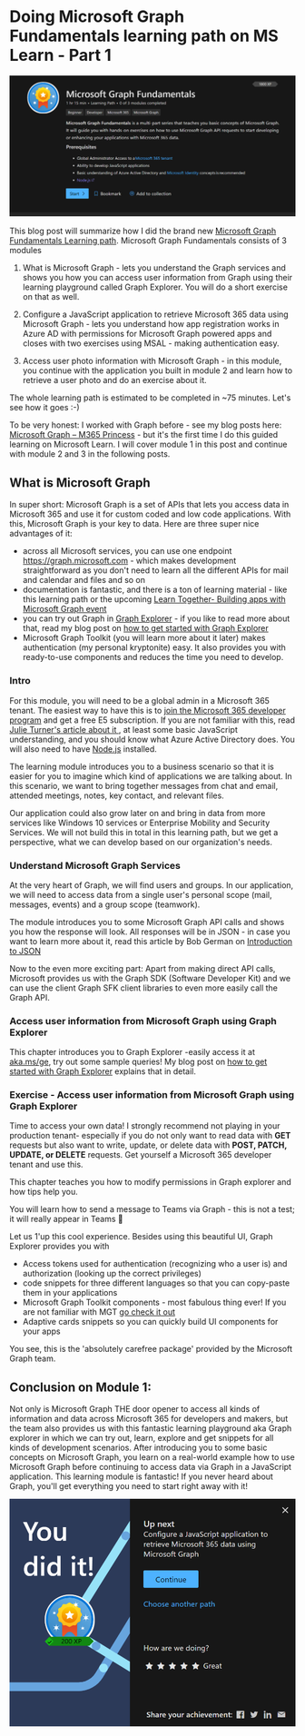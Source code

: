 # Doing Microsoft Graph Fundamentals learning path on MS Learn - Part 1

![Microsoft Graph Fundamentals LearningPath](https://github.com/LuiseFreese/blog/blob/main/media/GraphFun/GraphFun.png)

This blog post will summarize how I did the brand new [Microsoft Graph Fundamentals Learning path](https://docs.microsoft.com/en-us/learn/paths/m365-msgraph-fundamentals/). Microsoft Graph Fundamentals consists of 3 modules

1. What is Microsoft Graph - lets you understand the Graph services and shows you how you can access user information from Graph using their learning playground called Graph Explorer. You will do a short exercise on that as well.

2. Configure a JavaScript application to retrieve Microsoft 365 data using Microsoft Graph - lets you understand how app registration works in Azure AD with permissions for Microsoft Graph powered apps and closes with two exercises using MSAL - making authentication easy. 
	
3. Access user photo information with Microsoft Graph - in this module, you continue with the application you built in module 2 and learn how to retrieve a user photo and do an exercise about it. 

The whole learning path is estimated to be completed in ~75 minutes. Let's see how it goes :-) 

To be very honest: I worked with Graph before - see my blog posts here: [Microsoft Graph – M365 Princess](https://m365princess.com/category/microsoft-graph/) - but it's the first time I do this guided learning on Microsoft Learn. I will cover module 1 in this post and continue with module 2 and 3 in the following posts. 

## What is Microsoft Graph

In super short: Microsoft Graph is a set of APIs that lets you access data in Microsoft 365 and use it for custom coded and low code applications. With this, Microsoft Graph is your key to data. Here are three super nice advantages of it: 

* across all Microsoft services, you can use one endpoint https://graph.microsoft.com - which makes development straightforward as you don't need to learn all the different APIs for mail and calendar and files and so on
* documentation is fantastic, and there is a ton of learning material - like this learning path or the upcoming [Learn Together- Building apps with Microsoft Graph event ](https://learntogether-graph.splashthat.com/)
* you can try out Graph in [Graph Explorer](https://aka.ms/ge) - if you like to read more about that, read my blog post on [how to get started with Graph Explorer](https://m365princess.com/how-to-get-started-with-graph-explorer/)
* Microsoft Graph Toolkit (you will learn more about it later) makes authentication (my personal kryptonite) easy. It also provides you with ready-to-use components and reduces the time you need to develop. 

### Intro

For this module, you will need to be a global admin in a Microsoft 365 tenant. The easiest way to have this is to [join the Microsoft 365 developer program](https://developer.microsoft.com/en-us/microsoft-365/dev-program) and get a free E5 subscription. If you are not familiar with this, read [Julie Turner's article about it ](https://techcommunity.microsoft.com/t5/microsoft-365-pnp-blog/what-is-a-dev-tenant-and-why-would-you-want-one/ba-p/2036610), at least some basic JavaScript understanding, and you should know what Azure Active Directory does. You will also need to have [Node.js](https://nodejs.org/en/) installed. 

The learning module introduces you to a business scenario so that it is easier for you to imagine which kind of applications we are talking about. In this scenario, we want to bring together messages from chat and email, attended meetings, notes, key contact, and relevant files. 

Our application could also grow later on and bring in data from more services like Windows 10 services or Enterprise Mobility and Security Services. We will not build this in total in this learning path, but we get a perspective, what we can develop based on our organization's needs.

### Understand Microsoft Graph Services

At the very heart of Graph, we will find users and groups. In our application, we will need to access data from a single user's personal scope (mail, messages, events) and a group scope (teamwork). 

The module introduces you to some Microsoft Graph API calls and shows you how the response will look. All responses will be in JSON - in case you want to learn more about it, read this article by Bob German on [Introduction to JSON](https://techcommunity.microsoft.com/t5/microsoft-365-pnp-blog/introduction-to-json/ba-p/2049369)

Now to the even more exciting part: Apart from making direct API calls, Microsoft provides us with the Graph SDK (Software Developer Kit) and we can use the client Graph SFK client libraries to even more easily call the Graph API. 

### Access user information from Microsoft Graph using Graph Explorer

This chapter introduces you to Graph Explorer -easily access it at [aka.ms/ge](https://aka.ms/ge), try out some sample queries! My blog post on [how to get started with Graph Explorer](https://m365princess.com/how-to-get-started-with-graph-explorer/) explains that in detail. 

### Exercise - Access user information from Microsoft Graph using Graph Explorer

Time to access your own data! I strongly recommend not playing in your production tenant- especially if you do not only want to read data with **GET** requests but also want to write, update, or delete data with **POST, PATCH, UPDATE, or DELETE** requests. Get yourself a Microsoft 365 developer tenant and use this. 

This chapter teaches you how to modify permissions in Graph explorer and how tips help you. 

You will learn how to send a message to Teams via Graph - this is not a test; it will really appear in Teams 🚀

Let us 1'up this cool experience. Besides using this beautiful UI, Graph Explorer provides you with 
* Access tokens used for authentication (recognizing who a user is) and authorization (looking up the correct privileges)
* code snippets for three different languages so that you can copy-paste them in your applications
* Microsoft Graph Toolkit components - most fabulous thing ever! If you are not familiar with MGT [go check it out ](https://www.youtube.com/watch?v=TbAZHvB5NEk)
* Adaptive cards snippets so you can quickly build UI components for your apps

You see, this is the 'absolutely carefree package' provided by the Microsoft Graph team. 

## Conclusion on Module 1: 

Not only is Microsoft Graph THE door opener to access all kinds of information and data across Microsoft 365 for developers and makers, but the team also provides us with this fantastic learning playground aka Graph explorer in which we can try out, learn, explore and get snippets for all kinds of development scenarios. After introducing you to some basic concepts on Microsoft Graph, you learn on a real-world example how to use Microsoft Graph before continuing to access data via Graph in a JavaScript application. This learning module is fantastic! If you never heard about Graph, you'll get everything you need to start right away with it! 

![Microsoft Graph Fundamentals - You did it](https://github.com/LuiseFreese/blog/blob/main/media/GraphFun/GraphFun-youdidit1.png)


